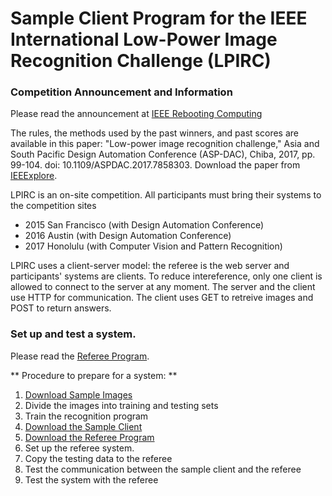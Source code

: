 # Sample Client Program for the IEEE International Low-Power Image Recognition Challenge (LPIRC)

### Competition Announcement and Information

Please read the announcement at [IEEE Rebooting Computing](http://rebootingcomputing.ieee.org/lpirc)

The rules, the methods used by the past winners, and past scores are available in this paper: "Low-power image recognition challenge," Asia and South Pacific Design Automation Conference (ASP-DAC), Chiba, 2017, pp. 99-104.
doi: 10.1109/ASPDAC.2017.7858303. Download the paper from [IEEExplore](http://ieeexplore.ieee.org/document/7858303/).

LPIRC is an on-site competition. All participants must bring their systems to the competition sites

- 2015 San Francisco (with Design Automation Conference)
- 2016 Austin (with Design Automation Conference)
- 2017 Honolulu (with Computer Vision and Pattern Recognition)

LPIRC uses a client-server model: the referee is the web server and participants' systems are clients. To reduce intereference, only one client is allowed to connect to the server at any moment. The server and the client use HTTP for communication. The client uses GET to retreive images and POST to return answers.

### Set up and test a system.

Please read the [Referee Program](https://github.com/ieeelpirc/referee). 

** Procedure to prepare for a system: **
1. [Download Sample Images](http://vision.cs.unc.edu/LPIRC/login.php)
2. Divide the images into training and testing sets
3. Train the recognition program
4. [Download the Sample Client](https://github.com/ieeelpirc/sampleclient)
5. [Download the Referee Program](https://github.com/ieeelpirc/referee)
6. Set up the referee system.
7. Copy the testing data to the referee
8. Test the communication between the sample client and the referee
9. Test the system with the referee
